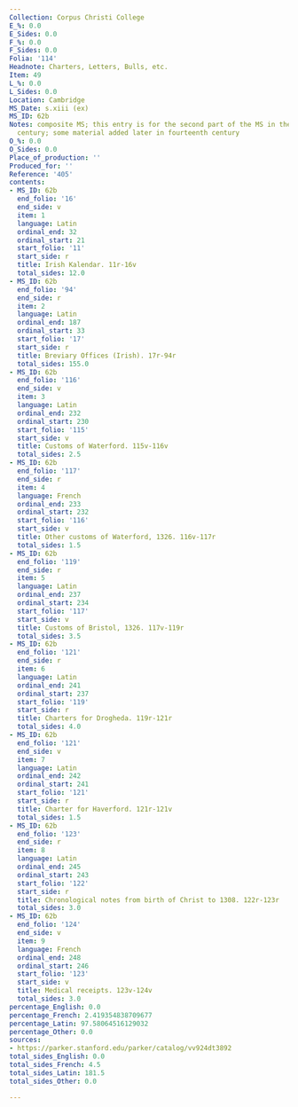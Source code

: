 ```yaml
---
Collection: Corpus Christi College
E_%: 0.0
E_Sides: 0.0
F_%: 0.0
F_Sides: 0.0
Folia: '114'
Headnote: Charters, Letters, Bulls, etc.
Item: 49
L_%: 0.0
L_Sides: 0.0
Location: Cambridge
MS_Date: s.xiii (ex)
MS_ID: 62b
Notes: composite MS; this entry is for the second part of the MS in the thirteenth
  century; some material added later in fourteenth century
O_%: 0.0
O_Sides: 0.0
Place_of_production: ''
Produced_for: ''
Reference: '405'
contents:
- MS_ID: 62b
  end_folio: '16'
  end_side: v
  item: 1
  language: Latin
  ordinal_end: 32
  ordinal_start: 21
  start_folio: '11'
  start_side: r
  title: Irish Kalendar. 11r-16v
  total_sides: 12.0
- MS_ID: 62b
  end_folio: '94'
  end_side: r
  item: 2
  language: Latin
  ordinal_end: 187
  ordinal_start: 33
  start_folio: '17'
  start_side: r
  title: Breviary Offices (Irish). 17r-94r
  total_sides: 155.0
- MS_ID: 62b
  end_folio: '116'
  end_side: v
  item: 3
  language: Latin
  ordinal_end: 232
  ordinal_start: 230
  start_folio: '115'
  start_side: v
  title: Customs of Waterford. 115v-116v
  total_sides: 2.5
- MS_ID: 62b
  end_folio: '117'
  end_side: r
  item: 4
  language: French
  ordinal_end: 233
  ordinal_start: 232
  start_folio: '116'
  start_side: v
  title: Other customs of Waterford, 1326. 116v-117r
  total_sides: 1.5
- MS_ID: 62b
  end_folio: '119'
  end_side: r
  item: 5
  language: Latin
  ordinal_end: 237
  ordinal_start: 234
  start_folio: '117'
  start_side: v
  title: Customs of Bristol, 1326. 117v-119r
  total_sides: 3.5
- MS_ID: 62b
  end_folio: '121'
  end_side: r
  item: 6
  language: Latin
  ordinal_end: 241
  ordinal_start: 237
  start_folio: '119'
  start_side: r
  title: Charters for Drogheda. 119r-121r
  total_sides: 4.0
- MS_ID: 62b
  end_folio: '121'
  end_side: v
  item: 7
  language: Latin
  ordinal_end: 242
  ordinal_start: 241
  start_folio: '121'
  start_side: r
  title: Charter for Haverford. 121r-121v
  total_sides: 1.5
- MS_ID: 62b
  end_folio: '123'
  end_side: r
  item: 8
  language: Latin
  ordinal_end: 245
  ordinal_start: 243
  start_folio: '122'
  start_side: r
  title: Chronological notes from birth of Christ to 1308. 122r-123r
  total_sides: 3.0
- MS_ID: 62b
  end_folio: '124'
  end_side: v
  item: 9
  language: French
  ordinal_end: 248
  ordinal_start: 246
  start_folio: '123'
  start_side: v
  title: Medical receipts. 123v-124v
  total_sides: 3.0
percentage_English: 0.0
percentage_French: 2.419354838709677
percentage_Latin: 97.58064516129032
percentage_Other: 0.0
sources:
- https://parker.stanford.edu/parker/catalog/vv924dt3892
total_sides_English: 0.0
total_sides_French: 4.5
total_sides_Latin: 181.5
total_sides_Other: 0.0

---
```

